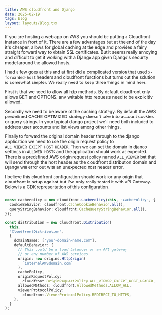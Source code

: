 ```yaml
---
title: AWS cloudfront and Django
date: 2025-02-19
tags: blog
layout: layouts/Blog.tsx
---
```


If you are hosting a web app on AWS you should be putting a Cloudfront instance in front of it. There are a few advantages but at the end of the day it's cheaper, allows for global caching at the edge and provides a fairly straight forward way to obtain SSL certificates. But it seems really annoying and difficult to get it working with a Django app given Django's security model around the allowed hosts.

<!--more-->

I had a few goes at this and at first did a complicated version that used `x-forwarded-host` headers and cloudfront functions but turns out the solution is somewhat simpler. We really need to keep three things in mind here.

First is that we need to allow all http methods. By default cloudfront only allows GET and OPTIONS, any writable http requests need to be explicitly allowed.

Secondly we need to be aware of the caching strategy. By default the AWS predefined CACHE OPTIMIZED strategy doesn't take into account cookies or query strings. In your typical django project we'll need both included to address user accounts and list views among other things.

Finally to forward the original domain header through to the django application we need to use the origin request policy to `ALL_VIEWER_EXCEPT_HOST_HEADER`. Then we can set the domain in django settings in `ALLOWED_HOSTS` and the application should work as expected. There is a predefined AWS origin request policy named `ALL_VIEWER` but that will send through the host header as the cloudfront distribution domain and Django will error out with an unexpected host header error.

I believe this cloudfront configuration should work for any origin that cloudfront is setup against but I've only really tested it with API Gateway. Below is a CDK representation of this configuration.

```typescript

const cachePolicy = new cloudfront.CachePolicy(this, "CachePolicy", {
  cookieBehavior: cloudfront.CacheCookieBehavior.all(),
  queryStringBehavior: cloudfront.CacheQueryStringBehavior.all(),
});

const distribution = new cloudfront.Distribution(
  this,
  "CloudfrontDistribution",
  {
    domainNames: ["your-domain-name.com"],
    defaultBehavior: {
      // This could be a load balancer or an API gateway
      // or any number of AWS services
      origin: new origins.HttpOrigin(
        `internalAWSdomain.com`
      ),
      cachePolicy,
      originRequestPolicy:
        cloudfront.OriginRequestPolicy.ALL_VIEWER_EXCEPT_HOST_HEADER,
      allowedMethods: cloudfront.AllowedMethods.ALLOW_ALL,
      viewerProtocolPolicy:
        cloudfront.ViewerProtocolPolicy.REDIRECT_TO_HTTPS,
    },
  }
);
```
